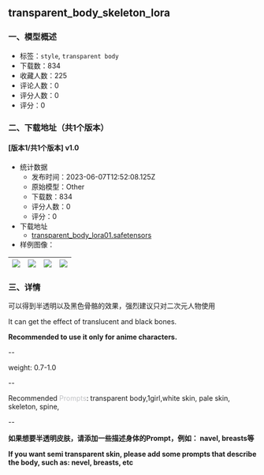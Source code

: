 ## transparent_body_skeleton_lora
### 一、模型概述

- 标签：`style`, `transparent body`
- 下载数：834
- 收藏人数：225
- 评论人数：0
- 评分人数：0
- 评分：0

### 二、下载地址（共1个版本）

#### [版本1/共1个版本] v1.0

- 统计数据
  - 发布时间：2023-06-07T12:52:08.125Z
  - 原始模型：Other
  - 下载数：834
  - 评分人数：0
  - 评分：0
- 下载地址
  - [transparent_body_lora01.safetensors](https://civitai.com/api/download/models/91043)
- 样例图像：

| <img src="https://image.civitai.com/xG1nkqKTMzGDvpLrqFT7WA/92d72456-d862-4327-868c-e47c1f957ab7/width=450/1061192.jpeg" /> | <img src="https://image.civitai.com/xG1nkqKTMzGDvpLrqFT7WA/6c2e17be-a8ac-477b-a928-26833691d519/width=450/1061182.jpeg" /> | <img src="https://image.civitai.com/xG1nkqKTMzGDvpLrqFT7WA/dc5715fd-9697-4115-9b85-9eac51a54462/width=450/1061163.jpeg" /> | <img src="https://image.civitai.com/xG1nkqKTMzGDvpLrqFT7WA/248b8d4f-8bee-48bc-ba08-6f9e5c01bb56/width=450/1061177.jpeg" /> |
| ---- | ---- | ---- | ---- |


### 三、详情
<p>可以得到半透明以及黑色骨骼的效果，强烈建议只对二次元人物使用</p><p>It can get the effect of translucent and black bones.</p><p><strong>Recommended to use it only for anime characters.</strong></p><p>--</p><p>weight: 0.7-1.0</p><p>--</p><p>Recommended <span style="color:rgb(193, 194, 197)">Prompts</span>: transparent body,1girl,white skin, pale skin, skeleton, spine, </p><p>--</p><p><strong>如果想要半透明皮肤，请添加一些描述身体的Prompt，例如： navel, breasts等</strong></p><p><strong>If you want semi transparent skin, please add some prompts that describe the body, such as: nevel, breasts, etc</strong></p>